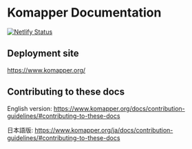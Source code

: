 # Komapper Documentation

[![Netlify Status](https://api.netlify.com/api/v1/badges/ec21695f-242f-43af-8a30-2d13a84f0637/deploy-status)](https://app.netlify.com/sites/komapper/deploys)

## Deployment site

https://www.komapper.org/

## Contributing to these docs

English version:
https://www.komapper.org/docs/contribution-guidelines/#contributing-to-these-docs

日本語版:
https://www.komapper.org/ja/docs/contribution-guidelines/#contributing-to-these-docs